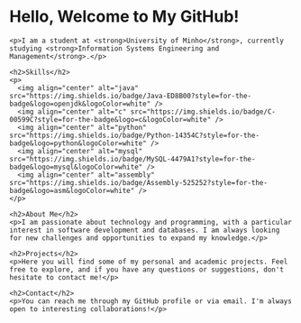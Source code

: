 <!DOCTYPE html>
<html lang="en">
<head>
    <meta charset="UTF-8">
    <meta name="viewport" content="width=device-width, initial-scale=1.0">
    <title>README</title>
</head>
<body>
    <h1>Hello, Welcome to My GitHub!</h1>
    
    <p>I am a student at <strong>University of Minho</strong>, currently studying <strong>Information Systems Engineering and Management</strong>.</p>

    <h2>Skills</h2>
    <p>
      <img align="center" alt="java" src="https://img.shields.io/badge/Java-ED8B00?style=for-the-badge&logo=openjdk&logoColor=white" />
      <img align="center" alt="c" src="https://img.shields.io/badge/C-00599C?style=for-the-badge&logo=c&logoColor=white" />
      <img align="center" alt="python" src="https://img.shields.io/badge/Python-14354C?style=for-the-badge&logo=python&logoColor=white" />
      <img align="center" alt="mysql" src="https://img.shields.io/badge/MySQL-4479A1?style=for-the-badge&logo=mysql&logoColor=white" />
      <img align="center" alt="assembly" src="https://img.shields.io/badge/Assembly-525252?style=for-the-badge&logo=asm&logoColor=white" />
    </p>

    <h2>About Me</h2>
    <p>I am passionate about technology and programming, with a particular interest in software development and databases. I am always looking for new challenges and opportunities to expand my knowledge.</p>

    <h2>Projects</h2>
    <p>Here you will find some of my personal and academic projects. Feel free to explore, and if you have any questions or suggestions, don't hesitate to contact me!</p>

    <h2>Contact</h2>
    <p>You can reach me through my GitHub profile or via email. I'm always open to interesting collaborations!</p>
</body>
</html>
   
